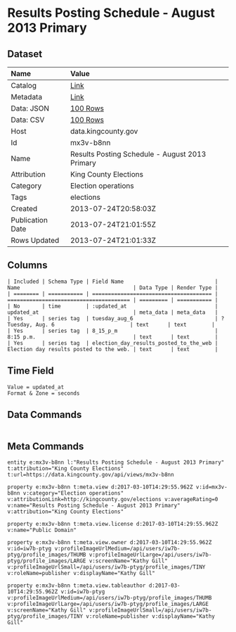 # Results Posting Schedule - August 2013 Primary

## Dataset

| Name | Value |
| :--- | :---- |
| Catalog | [Link](https://catalog.data.gov/dataset/results-posting-schedule-august-2013-primary-6e1cc) |
| Metadata | [Link](https://data.kingcounty.gov/api/views/mx3v-b8nn) |
| Data: JSON | [100 Rows](https://data.kingcounty.gov/api/views/mx3v-b8nn/rows.json?max_rows=100) |
| Data: CSV | [100 Rows](https://data.kingcounty.gov/api/views/mx3v-b8nn/rows.csv?max_rows=100) |
| Host | data.kingcounty.gov |
| Id | mx3v-b8nn |
| Name | Results Posting Schedule - August 2013 Primary |
| Attribution | King County Elections |
| Category | Election operations |
| Tags | elections |
| Created | 2013-07-24T20:58:03Z |
| Publication Date | 2013-07-24T21:01:55Z |
| Rows Updated | 2013-07-24T21:01:33Z |

## Columns

```ls
| Included | Schema Type | Field Name                             | Name                                    | Data Type | Render Type |
| ======== | =========== | ====================================== | ======================================= | ========= | =========== |
| No       | time        | :updated_at                            | updated_at                              | meta_data | meta_data   |
| Yes      | series tag  | tuesday_aug_6                          | ?Tuesday, Aug. 6                        | text      | text        |
| Yes      | series tag  | 8_15_p_m                               | 8:15 p.m.                               | text      | text        |
| Yes      | series tag  | election_day_results_posted_to_the_web | Election day results posted to the web. | text      | text        |
```

## Time Field

```ls
Value = updated_at
Format & Zone = seconds
```

## Data Commands

```ls
```

## Meta Commands

```ls
entity e:mx3v-b8nn l:"Results Posting Schedule - August 2013 Primary" t:attribution="King County Elections" t:url=https://data.kingcounty.gov/api/views/mx3v-b8nn

property e:mx3v-b8nn t:meta.view d:2017-03-10T14:29:55.962Z v:id=mx3v-b8nn v:category="Election operations" v:attributionLink=http://kingcounty.gov/elections v:averageRating=0 v:name="Results Posting Schedule - August 2013 Primary" v:attribution="King County Elections"

property e:mx3v-b8nn t:meta.view.license d:2017-03-10T14:29:55.962Z v:name="Public Domain"

property e:mx3v-b8nn t:meta.view.owner d:2017-03-10T14:29:55.962Z v:id=iw7b-ptyg v:profileImageUrlMedium=/api/users/iw7b-ptyg/profile_images/THUMB v:profileImageUrlLarge=/api/users/iw7b-ptyg/profile_images/LARGE v:screenName="Kathy Gill" v:profileImageUrlSmall=/api/users/iw7b-ptyg/profile_images/TINY v:roleName=publisher v:displayName="Kathy Gill"

property e:mx3v-b8nn t:meta.view.tableauthor d:2017-03-10T14:29:55.962Z v:id=iw7b-ptyg v:profileImageUrlMedium=/api/users/iw7b-ptyg/profile_images/THUMB v:profileImageUrlLarge=/api/users/iw7b-ptyg/profile_images/LARGE v:screenName="Kathy Gill" v:profileImageUrlSmall=/api/users/iw7b-ptyg/profile_images/TINY v:roleName=publisher v:displayName="Kathy Gill"
```